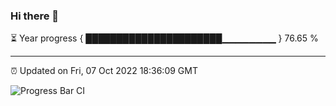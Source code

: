 ### Hi there 👋

⏳ Year progress { ██████████████████████▁▁▁▁▁▁▁▁ } 76.65 %

---

⏰ Updated on Fri, 07 Oct 2022 18:36:09 GMT

![Progress Bar CI](https://github.com/ZhaoGui/ZhaoGui/workflows/Progress%20Bar%20CI/badge.svg)
